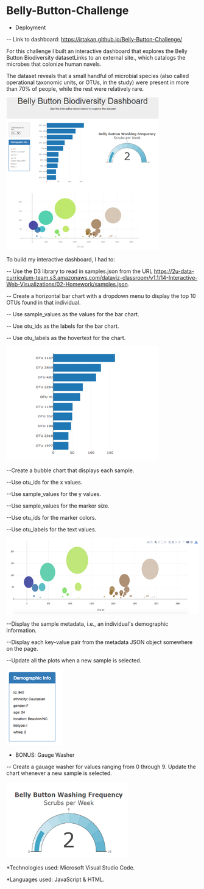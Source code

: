 # Belly-Button-Challenge

- Deployment

-- Link to dashboard: https://irtakan.github.io/Belly-Button-Challenge/

For this challenge I built an interactive dashboard that explores the Belly Button Biodiversity datasetLinks to an external site., 
which catalogs the microbes that colonize human navels.

The dataset reveals that a small handful of microbial species (also called operational taxonomic units, or OTUs, in the study) were present in
more than 70% of people, while the rest were relatively rare.

<img src="https://github.com/IRTakan/Belly-Button-Challenge/blob/main/images/bellyb5.png?raw=true" width=400 height=400>

To build my interactive dashboard, I had to:

 -- Use the D3 library to read in samples.json from the URL https://2u-data-curriculum-team.s3.amazonaws.com/dataviz-classroom/v1.1/14-Interactive-Web-Visualizations/02-Homework/samples.json.

-- Create a horizontal bar chart with a dropdown menu to display the top 10 OTUs found in that individual.

-- Use sample_values as the values for the bar chart.

-- Use otu_ids as the labels for the bar chart.

-- Use otu_labels as the hovertext for the chart.

<img src="https://github.com/IRTakan/Belly-Button-Challenge/blob/main/images/bellyb1.jpg?raw=true" width=400 height=300>

--Create a bubble chart that displays each sample.

--Use otu_ids for the x values.

--Use sample_values for the y values.

--Use sample_values for the marker size.

--Use otu_ids for the marker colors.

--Use otu_labels for the text values.

<img src="https://github.com/IRTakan/Belly-Button-Challenge/blob/main/images/bellyb2.jpg?raw=true" width=600 height=200>

--Display the sample metadata, i.e., an individual's demographic information.

--Display each key-value pair from the metadata JSON object somewhere on the page.

--Update all the plots when a new sample is selected.

<img src="https://github.com/IRTakan/Belly-Button-Challenge/blob/main/images/bellyb3.jpg?raw=true" width=150 height=200>

- BONUS: Gauge Washer

-- Create a gauage washer for values ranging from 0 through 9. Update the chart whenever a new sample is selected.

<img src="https://github.com/IRTakan/Belly-Button-Challenge/blob/main/images/bellyb4.png?raw=true" width=320 height=200>

*Technologies used: Microsoft Visual Studio Code.

*Languages used: JavaScript & HTML.

